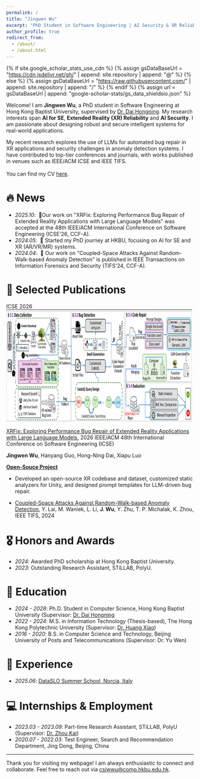 ```yaml
---
permalink: /
title: "Jingwen Wu"
excerpt: "PhD Student in Software Engineering | AI Security & XR Reliability Enthusiast"
author_profile: true
redirect_from: 
  - /about/
  - /about.html
---
```


{% if site.google_scholar_stats_use_cdn %}
{% assign gsDataBaseUrl = "https://cdn.jsdelivr.net/gh/" | append: site.repository | append: "@" %}
{% else %}
{% assign gsDataBaseUrl = "https://raw.githubusercontent.com/" | append: site.repository | append: "/" %}
{% endif %}
{% assign url = gsDataBaseUrl | append: "google-scholar-stats/gs_data_shieldsio.json" %}

<span class='anchor' id='about-me'></span>

Welcome! I am **Jingwen Wu**, a PhD student in Software Engineering at Hong Kong Baptist University, supervised by [Dr. Dai Hongning](https://www.comp.hkbu.edu.hk/~henrydai/). My research interests span **AI for SE**, **Extended Reality (XR) Reliability** and **AI Security**. I am passionate about designing robust and secure intelligent systems for real-world applications.

My recent research explores the use of LLMs for automated bug repair in XR applications and security challenges in anomaly detection systems. I have contributed to top-tier conferences and journals, with works published in venues such as IEEE/ACM ICSE and IEEE TIFS.  
<br>
You can find my CV [here](docs/Jingwen_Wu_CV_EN.pdf).

# 🔥 News
- *2025.10*: &nbsp;🌟Our work on "XRFix: Exploring Performance Bug Repair of Extended Reality Applications with Large Language Models" was accepted at the 48th IEEE/ACM International Conference on Software Engineering (ICSE'26, CCF-A).
- *2024.05*: &nbsp;🚀 Started my PhD journey at HKBU, focusing on AI for SE and XR (AR/VR/MR) systems.
- *2024.04*: &nbsp;🎉 Our work on "Coupled-Space Attacks Against Random-Walk-based Anomaly Detection" is published in IEEE Transactions on Information Forensics and Security (TIFS'24, CCF-A).

# 📝 Selected Publications

<div class='paper-box'><div class='paper-box-image'><div><div class="badge">ICSE 2026</div><img src='images/1141940c1eef55c10e3bf4d1d2b90269.png' alt="XRFix" width="500" height="300"></div></div>
<div class='paper-box-text' markdown="1">

[XRFix: Exploring Performance Bug Repair of Extended Reality Applications with Large Language Models](https://ieeexplore.ieee.org/document/XXXXXX), 2026 IEEE/ACM 48th International Conference on Software Engineering (ICSE)

**Jingwen Wu**, Hanyang Guo, Hong-Ning Dai, Xiapu Luo

[**Open-Souce Project**](https://github.com/jingwenwu/XRFix)  
- Developed an open-source XR codebase and dataset, customized static analyzers for Unity, and designed prompt templates for LLM-driven bug repair.
</div>
</div>

- [Coupled-Space Attacks Against Random-Walk-based Anomaly Detection](https://dl.acm.org/doi/abs/10.1109/TIFS.2024.3468156), Y. Lai, M. Waniek, L. Li, **J. Wu**, Y. Zhu, T. P. Michalak, K. Zhou, IEEE TIFS, 2024

# 🎖 Honors and Awards
- *2024*: Awarded PhD scholarship at Hong Kong Baptist University.
- *2023*: Outstanding Research Assistant, STiLLAB, PolyU.

# 📖 Education
- *2024 - 2028*: Ph.D. Student in Computer Science, Hong Kong Baptist University (Supervisor: [Dr. Dai Hongning](https://www.comp.hkbu.edu.hk/~henrydai/)
- *2022 - 2024*: M.S. in Information Technology (Thesis-based), The Hong Kong Polytechnic University (Supervisor: [Dr. Huang Xiao]((https://web.comp.polyu.edu.hk/xiaohuang/)))
- *2016 - 2020*: B.S. in Computer Science and Technology, Beijing University of Posts and Telecommunications (Supervisor: Dr. Yu Wen)

# 💬 Experience
- *2025.06*: [DataSLO Summer School, Norcia, Italy](https://www.unistrapg.it/en/studiare-in-un-ateneo-internazionale/summer-school/dataslo)

# 💻 Internships & Employment
- *2023.03 - 2023.09*: Part-time Research Assistant, STiLLAB, PolyU (Supervisor: [Dr. Zhou Kai](https://www4.comp.polyu.edu.hk/~kaizhou/))
- *2020.07 - 2022.03*: Test Engineer, Search and Recommendation Department, Jing Dong, Beijing, China

---

Thank you for visiting my webpage! I am always enthusiastic to connect and collaborate. Feel free to reach out via [csjwwu@comp.hkbu.edu.hk](mailto:csjwwu@comp.hkbu.edu.hk).
